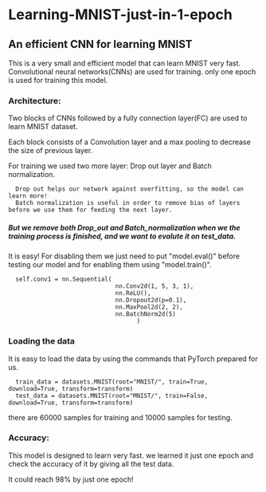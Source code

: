 # Learning-MNIST-just-in-1-epoch
## An efficient CNN for learning MNIST

This is a very small and efficient model that can learn MNIST very fast. Convolutional neural networks(CNNs) are used for training.
only one epoch is used for training this model.

### Architecture:
Two blocks of CNNs followed by a fully connection layer(FC) are used to learn MNIST dataset.


Each block consists of a Convolution layer and a max pooling to decrease the size of previous layer.


For training we used two more layer: Drop out layer and Batch normalization.

      Drop out helps our network against overfitting, so the model can learn more!      
      Batch normalization is useful in order to remove bias of layers before we use them for feeding the next layer.     
##### But we remove both Drop_out and Batch_normalization when we the training process is finished, and we want to evalute it on test_data.
It is easy! For disabling them we just need to put "model.eval()" before testing our model and for enabling them using "model.train()".
      
      self.conv1 = nn.Sequential(
                                  nn.Conv2d(1, 5, 3, 1),
                                  nn.ReLU(),
                                  nn.Dropout2d(p=0.1),
                                  nn.MaxPool2d(2, 2),
                                  nn.BatchNorm2d(5) 
                                        )
### Loading the data
It is easy to load the data by using the commands that PyTorch prepared for us.

      train_data = datasets.MNIST(root="MNIST/", train=True, download=True, transform=transform)
      test_data = datasets.MNIST(root="MNIST/", train=False, download=True, transform=transform)
there are 60000 samples for training and 10000 samples for testing.
### Accuracy:
This model is designed to learn very fast. we learned it just one epoch and check the accuracy of it by giving all the test data.

It could reach 98% by just one epoch!

